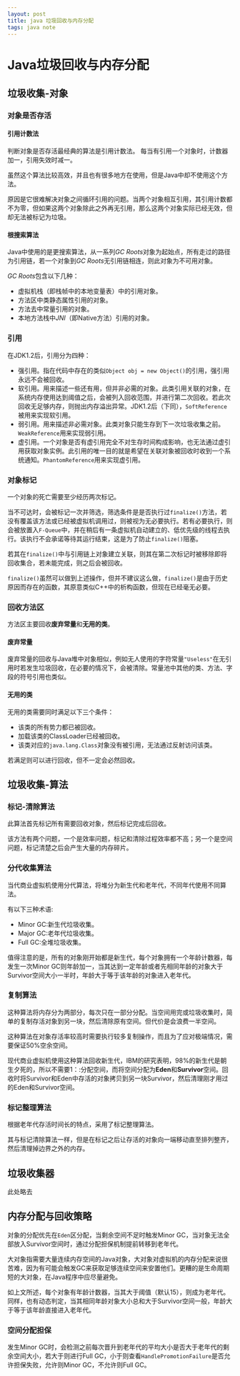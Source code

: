 ```yaml
---
layout: post
title: java 垃圾回收与内存分配
tags: java note
---
```


# Java垃圾回收与内存分配

## 垃圾收集-对象

### 对象是否存活

#### 引用计数法

判断对象是否存活最经典的算法是引用计数法。
每当有引用一个对象时，计数器加一，引用失效时减一。

虽然这个算法比较高效，并且也有很多地方在使用，但是Java中却不使用这个方法。

原因是它很难解决对象之间循环引用的问题。当两个对象相互引用，其引用计数都不为零，但如果这两个对象除此之外再无引用，那么这两个对象实际已经无效，但却无法被标记为垃圾。

#### 根搜索算法

Java中使用的是更搜索算法，从一系列*GC Roots*对象为起始点，所有走过的路径为引用链，若一个对象到*GC Roots*无引用链相连，则此对象为不可用对象。

*GC Roots*包含以下几种：
- 虚拟机栈（即栈帧中的本地变量表）中的引用对象。
- 方法区中类静态属性引用的对象。
- 方法去中常量引用的对象。
- 本地方法栈中*JNI*（即Native方法）引用的对象。

### 引用

在JDK1.2后，引用分为四种：
- 强引用。指在代码中存在的类似`Object obj = new Object()`的引用，强引用永远不会被回收。
- 软引用。用来描述一些还有用，但并非必需的对象。此类引用关联的对象，在系统内存使用达到阈值之后，会被列入回收范围，并进行第二次回收。若此次回收无足够内存，则抛出内存溢出异常。JDK1.2后（下同），`SoftReference`被用来实现软引用。
- 弱引用。用来描述非必需对象。此类对象只能生存到下一次垃圾收集之前。`WeakReference`用来实现弱引用。
- 虚引用。一个对象是否有虚引用完全不对生存时间构成影响，也无法通过虚引用获取对象实例。此引用的唯一目的就是希望在关联对象被回收时收到一个系统通知。`PhantomReference`用来实现虚引用。

### 对象标记

一个对象的死亡需要至少经历两次标记。

当不可达时，会被标记一次并筛选，筛选条件是是否执行过`finalize()`方法，若没有覆盖该方法或已经被虚拟机调用过，则被视为无必要执行。若有必要执行，则会被放置入`F-Queue`中，并在稍后有一条虚拟机自动建立的、低优先级的线程去执行。该执行不会承诺等待其运行结束，这是为了防止`finalize()`阻塞。

若其在`finalize()`中与引用链上对象建立关联，则其在第二次标记时被移除即将回收集合，若未能完成，则之后会被回收。

`finalize()`虽然可以做到上述操作，但并不建议这么做，`finalize()`是由于历史原因而存在的函数，其原意类似C++中的析构函数，但现在已经毫无必要。

### 回收方法区

方法区主要回收**废弃常量**和**无用的类**。

#### 废弃常量

废弃常量的回收与Java堆中对象相似，例如无人使用的字符常量`"Useless"`在无引用时若发生垃圾回收，在必要的情况下，会被清除。常量池中其他的类、方法、字段的符号引用也类似。

#### 无用的类

无用的类需要同时满足以下三个条件：
- 该类的所有势力都已被回收。
- 加载该类的ClassLoader已经被回收。
- 该类对应的`java.lang.Class`对象没有被引用，无法通过反射访问该类。
  
若满足则可以进行回收，但不一定会必然回收。

## 垃圾收集-算法

### 标记-清除算法

此算法首先标记所有需要回收对象，然后标记完成后回收。

该方法有两个问题，一个是效率问题，标记和清除过程效率都不高；另一个是空间问题，标记清楚之后会产生大量的内存碎片。

### 分代收集算法

当代商业虚拟机使用分代算法，将堆分为新生代和老年代，不同年代使用不同算法。

有以下三种术语:
- Minor GC:新生代垃圾收集。
- Major GC:老年代垃圾收集。
- Full GC:全堆垃圾收集。

值得注意的是，所有的对象刚开始都是新生代，每个对象拥有一个年龄计数器，每发生一次Minor GC则年龄加一，当其达到一定年龄或者先相同年龄的对象大于Survivor空间大小一半时，年龄大于等于该年龄的对象进入老年代。

### 复制算法

这种算法将内存分为两部分，每次只在一部分分配。当空间用完或垃圾收集时，简单的复制存活对象到另一块，然后清除原有空间。但代价是会浪费一半空间。

这种算法在对象存活率较高时需要执行较多复制操作，而且为了应对极端情况，需要保证50%空余空间。

现代商业虚拟机使用这种算法回收新生代，IBM的研究表明，98%的新生代是朝生夕死的，所以不需要1：:分配空间，而将空间分配为**Eden**和**Survivor**空间。回收时将Survivor和Eden中存活的对象拷贝到另一块Survivor，然后清理刚才用过的Eden和Survivor空间。

### 标记整理算法

根据老年代存活时间长的特点，采用了标记整理算法。

其与标记清除算法一样，但是在标记之后让存活的对象向一端移动直至排列整齐，然后清理掉边界之外的内存。


## 垃圾收集器

此处略去

## 内存分配与回收策略

对象的分配优先在`Eden`区分配，当剩余空间不足时触发Minor GC，当对象无法全部放入Survivor空间时，通过分配担保机制提前转移到老年代。

大对象指需要大量连续内存空间的Java对象，大对象对虚拟机的内存分配来说很苦难，因为有可能会触发GC来获取足够连续空间来安置他们。更糟的是生命周期短的大对象，在Java程序中应尽量避免。

如上文所述，每个对象有年龄计数器，当其大于阈值（默认15），则成为老年代。同样，也有动态判定，当其相同年龄对象大小总和大于Survivor空间一般，年龄大于等于该年龄直接进入老年代。

### 空间分配担保

发生Minor GC时，会检测之前每次晋升到老年代的平均大小是否大于老年代的剩余空间大小，若大于则进行Full GC，小于则查看`HandlePromotionFailure`是否允许担保失败，允许则Minor GC，不允许则Full GC。





